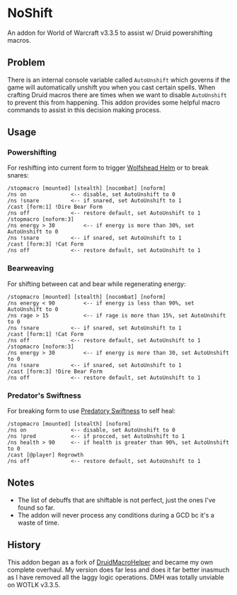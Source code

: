 # NoShift

An addon for World of Warcraft v3.3.5 to assist w/ Druid powershifting macros.

## Problem

There is an internal console variable called ``AutoUnshift`` which governs if the game will automatically unshift you when you cast certain spells.  When crafting Druid macros there are times when we want to disable ``AutoUnshift`` to prevent this from happening.  This addon provides some helpful macro commands to assist in this decision making process.

## Usage

### Powershifting

For reshifting into current form to trigger [Wolfshead Helm](https://www.wowhead.com/classic/item=8345/wolfshead-helm) or to break snares:

```
/stopmacro [mounted] [stealth] [nocombat] [noform]
/ns on 				<-- disable, set AutoUnshift to 0
/ns !snare			<-- if snared, set AutoUnshift to 1
/cast [form:1] !Dire Bear Form
/ns off				<-- restore default, set AutoUnshift to 1
/stopmacro [noform:3]
/ns energy > 30			<-- if energy is more than 30%, set AutoUnshift to 0
/ns !snare			<-- if snared, set AutoUnshift to 1
/cast [form:3] !Cat Form
/ns off				<-- restore default, set AutoUnshift to 1
```

### Bearweaving

For shifting between cat and bear while regenerating energy:

```
/stopmacro [mounted] [stealth] [nocombat] [noform]
/ns energy < 90			<-- if energy is less than 90%, set AutoUnshift to 0
/ns rage > 15			<-- if rage is more than 15%, set AutoUnshift to 0
/ns !snare			<-- if snared, set AutoUnshift to 1
/cast [form:1] !Cat Form
/ns off				<-- restore default, set AutoUnshift to 1
/stopmacro [noform:3]
/ns energy > 30			<-- if energy is more than 30, set AutoUnshift to 0
/ns !snare			<-- if snared, set AutoUnshift to 1
/cast [form:3] !Dire Bear Form
/ns off				<-- restore default, set AutoUnshift to 1
```

### Predator's Swiftness

For breaking form to use [Predatory Swiftness](https://www.wowhead.com/spell=16974/predatory-swiftness) to self heal:

```
/stopmacro [mounted] [stealth] [noform]
/ns on 				<-- disable, set AutoUnshift to 0
/ns !pred 			<-- if procced, set AutoUnshift to 1
/ns health > 90 	<-- if health is greater than 90%, set AutoUnshift to 0
/cast [@player] Regrowth
/ns off				<-- restore default, set AutoUnshift to 1
```

## Notes

- The list of debuffs that are shiftable is not perfect, just the ones I've found so far.
- The addon will never process any conditions during a GCD bc it's a waste of time.

## History

This addon began as a fork of [DruidMacroHelper](https://github.com/ForsakenNGS/DruidMacroHelper) and became my own complete overhaul.  My version does far less and does it far better inasmuch as I have removed all the laggy logic operations.  DMH was totally unviable on WOTLK v3.3.5.